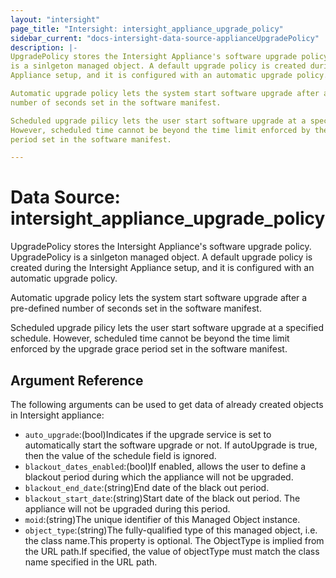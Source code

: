```yaml
---
layout: "intersight"
page_title: "Intersight: intersight_appliance_upgrade_policy"
sidebar_current: "docs-intersight-data-source-applianceUpgradePolicy"
description: |-
UpgradePolicy stores the Intersight Appliance's software upgrade policy. UpgradePolicy
is a sinlgeton managed object. A default upgrade policy is created during the Intersight
Appliance setup, and it is configured with an automatic upgrade policy.

Automatic upgrade policy lets the system start software upgrade after a pre-defined
number of seconds set in the software manifest.

Scheduled upgrade pilicy lets the user start software upgrade at a specified schedule.
However, scheduled time cannot be beyond the time limit enforced by the upgrade grace
period set in the software manifest.

---
```


# Data Source: intersight_appliance_upgrade_policy
UpgradePolicy stores the Intersight Appliance's software upgrade policy. UpgradePolicy
is a sinlgeton managed object. A default upgrade policy is created during the Intersight
Appliance setup, and it is configured with an automatic upgrade policy.

Automatic upgrade policy lets the system start software upgrade after a pre-defined
number of seconds set in the software manifest.

Scheduled upgrade pilicy lets the user start software upgrade at a specified schedule.
However, scheduled time cannot be beyond the time limit enforced by the upgrade grace
period set in the software manifest.

## Argument Reference
The following arguments can be used to get data of already created objects in Intersight appliance:
* `auto_upgrade`:(bool)Indicates if the upgrade service is set to automatically start the software upgrade or not. If autoUpgrade is true, then the value of the schedule field is ignored.
* `blackout_dates_enabled`:(bool)If enabled, allows the user to define a blackout period during which the appliance will not be upgraded.
* `blackout_end_date`:(string)End date of the black out period.
* `blackout_start_date`:(string)Start date of the black out period. The appliance will not be upgraded during this period.
* `moid`:(string)The unique identifier of this Managed Object instance.
* `object_type`:(string)The fully-qualified type of this managed object, i.e. the class name.This property is optional. The ObjectType is implied from the URL path.If specified, the value of objectType must match the class name specified in the URL path.
